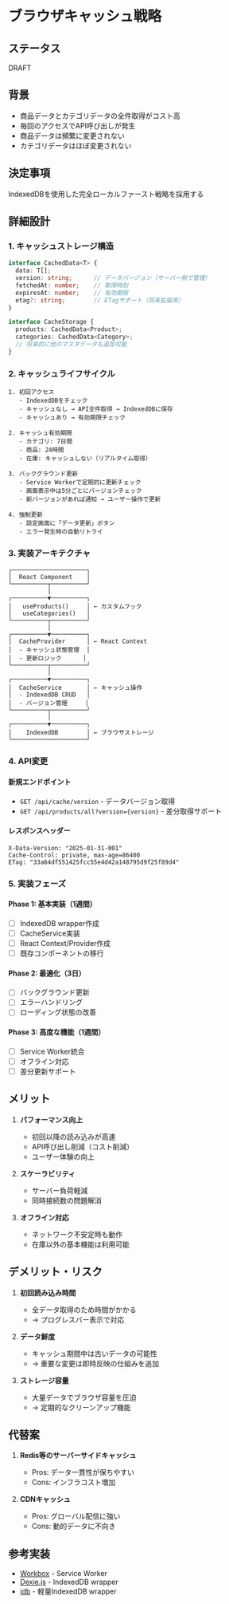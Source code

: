 # ブラウザキャッシュ戦略

## ステータス
DRAFT

## 背景
- 商品データとカテゴリデータの全件取得がコスト高
- 毎回のアクセスでAPI呼び出しが発生
- 商品データは頻繁に変更されない
- カテゴリデータはほぼ変更されない

## 決定事項
IndexedDBを使用した完全ローカルファースト戦略を採用する

## 詳細設計

### 1. キャッシュストレージ構造
```typescript
interface CachedData<T> {
  data: T[];
  version: string;      // データバージョン（サーバー側で管理）
  fetchedAt: number;    // 取得時刻
  expiresAt: number;    // 有効期限
  etag?: string;        // ETagサポート（将来拡張用）
}

interface CacheStorage {
  products: CachedData<Product>;
  categories: CachedData<Category>;
  // 将来的に他のマスタデータも追加可能
}
```

### 2. キャッシュライフサイクル
```
1. 初回アクセス
   - IndexedDBをチェック
   - キャッシュなし → API全件取得 → IndexedDBに保存
   - キャッシュあり → 有効期限チェック

2. キャッシュ有効期限
   - カテゴリ: 7日間
   - 商品: 24時間
   - 在庫: キャッシュしない（リアルタイム取得）

3. バックグラウンド更新
   - Service Workerで定期的に更新チェック
   - 画面表示中は5分ごとにバージョンチェック
   - 新バージョンがあれば通知 → ユーザー操作で更新

4. 強制更新
   - 設定画面に「データ更新」ボタン
   - エラー発生時の自動リトライ
```

### 3. 実装アーキテクチャ

```
┌─────────────────────┐
│  React Component    │
└──────────┬──────────┘
           │
┌──────────▼──────────┐
│   useProducts()     │ ← カスタムフック
│   useCategories()   │
└──────────┬──────────┘
           │
┌──────────▼──────────┐
│  CacheProvider      │ ← React Context
│  - キャッシュ状態管理  │
│  - 更新ロジック      │
└──────────┬──────────┘
           │
┌──────────▼──────────┐
│  CacheService       │ ← キャッシュ操作
│  - IndexedDB CRUD   │
│  - バージョン管理     │
└──────────┬──────────┘
           │
┌──────────▼──────────┐
│    IndexedDB        │ ← ブラウザストレージ
└─────────────────────┘
```

### 4. API変更

#### 新規エンドポイント
- `GET /api/cache/version` - データバージョン取得
- `GET /api/products/all?version={version}` - 差分取得サポート

#### レスポンスヘッダー
```
X-Data-Version: "2025-01-31-001"
Cache-Control: private, max-age=86400
ETag: "33a64df551425fcc55e4d42a148795d9f25f89d4"
```

### 5. 実装フェーズ

#### Phase 1: 基本実装（1週間）
- [ ] IndexedDB wrapper作成
- [ ] CacheService実装
- [ ] React Context/Provider作成
- [ ] 既存コンポーネントの移行

#### Phase 2: 最適化（3日）
- [ ] バックグラウンド更新
- [ ] エラーハンドリング
- [ ] ローディング状態の改善

#### Phase 3: 高度な機能（1週間）
- [ ] Service Worker統合
- [ ] オフライン対応
- [ ] 差分更新サポート

## メリット
1. **パフォーマンス向上**
   - 初回以降の読み込みが高速
   - API呼び出し削減（コスト削減）
   - ユーザー体験の向上

2. **スケーラビリティ**
   - サーバー負荷軽減
   - 同時接続数の問題解消

3. **オフライン対応**
   - ネットワーク不安定時も動作
   - 在庫以外の基本機能は利用可能

## デメリット・リスク
1. **初回読み込み時間**
   - 全データ取得のため時間がかかる
   - → プログレスバー表示で対応

2. **データ鮮度**
   - キャッシュ期間中は古いデータの可能性
   - → 重要な変更は即時反映の仕組みを追加

3. **ストレージ容量**
   - 大量データでブラウザ容量を圧迫
   - → 定期的なクリーンアップ機能

## 代替案
1. **Redis等のサーバーサイドキャッシュ**
   - Pros: データ一貫性が保ちやすい
   - Cons: インフラコスト増加

2. **CDNキャッシュ**
   - Pros: グローバル配信に強い
   - Cons: 動的データに不向き

## 参考実装
- [Workbox](https://developers.google.com/web/tools/workbox) - Service Worker
- [Dexie.js](https://dexie.org/) - IndexedDB wrapper
- [idb](https://github.com/jakearchibald/idb) - 軽量IndexedDB wrapper